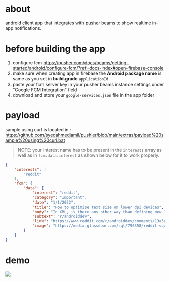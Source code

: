 # about
android client app that integrates with pusher beams to show realtime in-app notifications.

#  before building the app
1. configure fcm https://pusher.com/docs/beams/getting-started/android/configure-fcm/?ref=docs-index#open-firebase-console
2. make sure when creating app in firebase the **Android package name** is same as you set in **build.grade** `applicationId`
3. paste your fcm server key in your pusher beams instance settings under "Google FCM Integration" field
4. download and store your `google-services.json` file in the app folder
# payload
sample using curl is located in : https://github.com/syedahmedjamil/pushier/blob/main/extras/payload%20sample%20using%20curl.bat

> NOTE: your interest name has to be present in the `interests` array as well as in `fcm.data.interest` as shown below for it to work properly.
```json
{
    "interests": [
        "reddit"
    ],
    "fcm": {
        "data": {
            "interest": "reddit",
            "category": "Important",
            "date": "1/1/2022",
            "title": "How to optimise text size on lower dpi devices",
            "body": "In XML, is there any other way than defining new layouts files for different dpi devices just to handle text sizes as it completely messes up the entire layout if not handled properly?",
            "subtext": "r/androiddev",
            "link": "https://www.reddit.com/r/androiddev/comments/13a3p1c/how_to_optimise_text_size_on_lower_dpi_devices",
            "image": "https://media.glassdoor.com/sql/796358/reddit-squarelogo-1490630845152.png"
        }
    }
}
```

# demo
![](https://github.com/syedahmedjamil/pushier/blob/main/extras/demo.gif)
